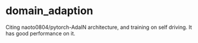 # domain_adaption
Citing naoto0804/pytorch-AdaIN architecture, and training on self driving.
It has good performance on it.

